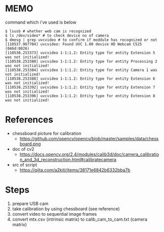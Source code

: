 

# MEMO
command which i've used is below

```
$ lsusb # whether web cam is recognized             
$ ls /dev/video* # to check device no of camera
$ dmesg | grep uvcvideo # to confirm if moddule has recognized or not
[110537.967704] uvcvideo: Found UVC 1.00 device HD Webcam C525 (046d:0826)
[110538.253373] uvcvideo 1-1:1.2: Entity type for entity Extension 5 was not initialized!
[110538.253380] uvcvideo 1-1:1.2: Entity type for entity Processing 2 was not initialized!
[110538.253384] uvcvideo 1-1:1.2: Entity type for entity Camera 1 was not initialized!
[110538.253388] uvcvideo 1-1:1.2: Entity type for entity Extension 6 was not initialized!
[110538.253392] uvcvideo 1-1:1.2: Entity type for entity Extension 7 was not initialized!
[110538.253396] uvcvideo 1-1:1.2: Entity type for entity Extension 8 was not initialized!
```


# References
- chessboard picture for calibration
  - https://github.com/opencv/opencv/blob/master/samples/data/chessboard.png
- doc of cv2
  - https://docs.opencv.org/2.4/modules/calib3d/doc/camera_calibration_and_3d_reconstruction.html#calibratecamera
- src of script
  - https://qiita.com/a2kiti/items/38171e6842b6332bba7b

# Steps

1. prepare USB cam
2. take calibration by using chessboard (see reference)
3. convert video to sequential image frames
4. convert mtx.csv (intrinsic matrix) to calib_cam_to_cam.txt (camera matrix) 
 

